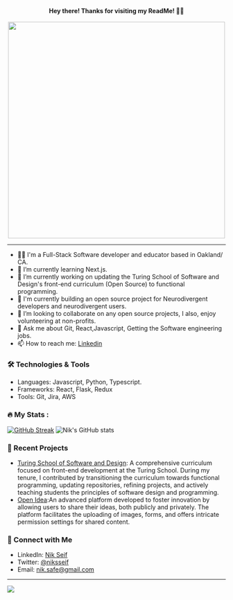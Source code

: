 <div align="center"><strong>Hey there! Thanks for visiting my ReadMe! 👋🏼 </strong></div>
<br>
<div id="header" align="center">
  <img src="https://media.giphy.com/media/uB86ZyWQsnFSGYe2sA/giphy.gif" width="500"/>
</div>

_____________________________________________________________________________________________________________________________

- 👨‍💻 I'm a Full-Stack Software developer and educator based in Oakland/ CA.
- 🌱 I’m currently learning Next.js.
- 🔭 I’m currently working on updating the Turing School of Software and Design's front-end curriculum (Open Source) to functional programming.
- 🧠 I'm currently building an open source project for Neurodivergent developers and neurodivergent users. 
- 🤝 I’m looking to collaborate on any open source projects, I also, enjoy volunteering at non-profits.
- 💭 Ask me about Git, React,Javascript, Getting the Software engineering jobs.
- 📫 How to reach me: [Linkedin](https://www.linkedin.com/in/nik-seif/)

### 🛠 Technologies & Tools
- Languages: Javascript, Python, Typescript. 
- Frameworks: React, Flask, Redux
- Tools: Git, Jira, AWS
### 🔥 My Stats :
[![GitHub Streak](http://github-readme-streak-stats.herokuapp.com?user=niksseif&theme=bright&background=#FFFFFF)](https://git.io/streak-stats)
![Nik's GitHub stats](https://github-readme-stats.vercel.app/api?username=niksseif&show_icons=true&theme=bright)

### 🎨 Recent Projects
- [Turing School of Software and Design](https://github.com/turingschool/front-end-curriculum): A comprehensive curriculum focused on front-end development at the Turing School. During my tenure, I contributed by transitioning the curriculum towards functional programming, updating repositories, refining projects, and actively teaching students the principles of software design and programming.
- [Open Idea](https://chekable.com/):An advanced platform developed to foster innovation by allowing users to share their ideas, both publicly and privately. The platform facilitates the uploading of images, forms, and offers intricate permission settings for shared content.

### 🤝 Connect with Me
- LinkedIn: [Nik Seif](https://www.linkedin.com/in/nik-seif/)
- Twitter: [@niksseif](https://twitter.com/niksseif)
- Email: nik.safe@gmail.com
________________________________________
![](https://komarev.com/ghpvc/?username=niksseif&color=blue)




